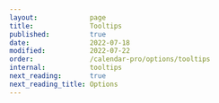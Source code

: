 ```yaml
---
layout:             page
title:              Tooltips
published:          true
date:               2022-07-18
modified:           2022-07-22
order:              /calendar-pro/options/tooltips
internal:           tooltips
next_reading:       true
next_reading_title: Options
---
```


